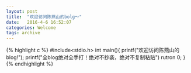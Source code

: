 ```yaml
---
layout: post
title:  "欢迎访问陈燕山的bolg～"
date:   2016-4-6 16:52:07
categories: Welcome
tags: archive
---
```


{% highlight c %}
#include<stdio.h>
int main(){
	printf("欢迎访问陈燕山的blog!");
	printf("全blog绝对全手打！绝对不抄袭，绝对不复制粘贴")
rutron 0;
}
{% endhighlight %}

